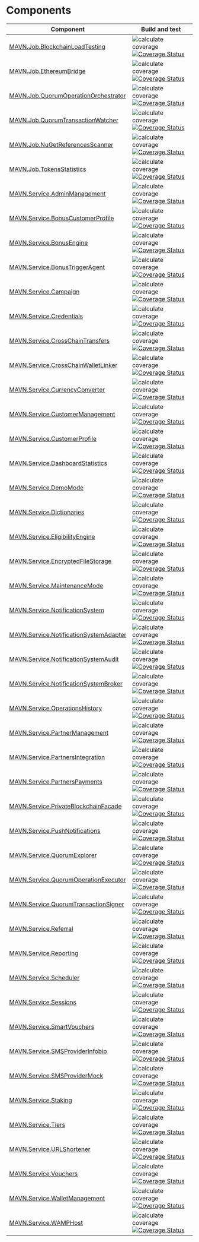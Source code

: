 # Components

Component | Build and test
--- | ---
[MAVN.Job.BlockchainLoadTesting](https://github.com/OpenMAVN/MAVN.Job.BlockchainLoadTesting) | ![calculate coverage](https://github.com/OpenMAVN/MAVN.Job.BlockchainLoadTesting/workflows/calculate%20coverage/badge.svg) [![Coverage Status](https://coveralls.io/repos/github/OpenMAVN/MAVN.Job.BlockchainLoadTesting/badge.svg?branch=master)](https://coveralls.io/github/OpenMAVN/MAVN.Job.BlockchainLoadTesting?branch=master)
[MAVN.Job.EthereumBridge](https://github.com/OpenMAVN/MAVN.Job.EthereumBridge) | ![calculate coverage](https://github.com/OpenMAVN/MAVN.Job.EthereumBridge/workflows/calculate%20coverage/badge.svg) [![Coverage Status](https://coveralls.io/repos/github/OpenMAVN/MAVN.Job.EthereumBridge/badge.svg?branch=master)](https://coveralls.io/github/OpenMAVN/MAVN.Job.EthereumBridge?branch=master)
[MAVN.Job.QuorumOperationOrchestrator](https://github.com/OpenMAVN/MAVN.Job.QuorumOperationOrchestrator) | ![calculate coverage](https://github.com/OpenMAVN/MAVN.Job.QuorumOperationOrchestrator/workflows/calculate%20coverage/badge.svg) [![Coverage Status](https://coveralls.io/repos/github/OpenMAVN/MAVN.Job.QuorumOperationOrchestrator/badge.svg?branch=master)](https://coveralls.io/github/OpenMAVN/MAVN.Job.QuorumOperationOrchestrator?branch=master)
[MAVN.Job.QuorumTransactionWatcher](https://github.com/OpenMAVN/MAVN.Job.QuorumTransactionWatcher) | ![calculate coverage](https://github.com/OpenMAVN/MAVN.Job.QuorumTransactionWatcher/workflows/calculate%20coverage/badge.svg) [![Coverage Status](https://coveralls.io/repos/github/OpenMAVN/MAVN.Job.QuorumTransactionWatcher/badge.svg?branch=master)](https://coveralls.io/github/OpenMAVN/MAVN.Job.QuorumTransactionWatcher?branch=master)
[MAVN.Job.NuGetReferencesScanner](https://github.com/OpenMAVN/MAVN.Job.NuGetReferencesScanner) | ![calculate coverage](https://github.com/OpenMAVN/MAVN.Job.NuGetReferencesScanner/workflows/calculate%20coverage/badge.svg) [![Coverage Status](https://coveralls.io/repos/github/OpenMAVN/MAVN.Job.NuGetReferencesScanner/badge.svg?branch=master)](https://coveralls.io/github/OpenMAVN/MAVN.Job.NuGetReferencesScanner?branch=master)
[MAVN.Job.TokensStatistics](https://github.com/OpenMAVN/MAVN.Job.TokensStatistics) | ![calculate coverage](https://github.com/OpenMAVN/MAVN.Job.TokensStatistics/workflows/calculate%20coverage/badge.svg) [![Coverage Status](https://coveralls.io/repos/github/OpenMAVN/MAVN.Job.TokensStatistics/badge.svg?branch=master)](https://coveralls.io/github/OpenMAVN/MAVN.Job.TokensStatistics?branch=master)
[MAVN.Service.AdminManagement](https://github.com/OpenMAVN/MAVN.Service.AdminManagement) | ![calculate coverage](https://github.com/OpenMAVN/MAVN.Service.AdminManagement/workflows/calculate%20coverage/badge.svg) [![Coverage Status](https://coveralls.io/repos/github/OpenMAVN/MAVN.Service.AdminManagement/badge.svg?branch=master)](https://coveralls.io/github/OpenMAVN/MAVN.Service.AdminManagement?branch=master)
[MAVN.Service.BonusCustomerProfile](https://github.com/OpenMAVN/MAVN.Service.BonusCustomerProfile) | ![calculate coverage](https://github.com/OpenMAVN/MAVN.Service.BonusCustomerProfile/workflows/calculate%20coverage/badge.svg) [![Coverage Status](https://coveralls.io/repos/github/OpenMAVN/MAVN.Service.BonusCustomerProfile/badge.svg?branch=master)](https://coveralls.io/github/OpenMAVN/MAVN.Service.BonusCustomerProfile?branch=master)
[MAVN.Service.BonusEngine](https://github.com/OpenMAVN/MAVN.Service.BonusEngine) | ![calculate coverage](https://github.com/OpenMAVN/MAVN.Service.BonusEngine/workflows/calculate%20coverage/badge.svg) [![Coverage Status](https://coveralls.io/repos/github/OpenMAVN/MAVN.Service.BonusEngine/badge.svg?branch=master)](https://coveralls.io/github/OpenMAVN/MAVN.Service.BonusEngine?branch=master)
[MAVN.Service.BonusTriggerAgent](https://github.com/OpenMAVN/MAVN.Service.BonusTriggerAgent) | ![calculate coverage](https://github.com/OpenMAVN/MAVN.Service.BonusTriggerAgent/workflows/calculate%20coverage/badge.svg) [![Coverage Status](https://coveralls.io/repos/github/OpenMAVN/MAVN.Service.BonusTriggerAgent/badge.svg?branch=master)](https://coveralls.io/github/OpenMAVN/MAVN.Service.BonusTriggerAgent?branch=master)
[MAVN.Service.Campaign](https://github.com/OpenMAVN/MAVN.Service.Campaign) | ![calculate coverage](https://github.com/OpenMAVN/MAVN.Service.Campaign/workflows/calculate%20coverage/badge.svg) [![Coverage Status](https://coveralls.io/repos/github/OpenMAVN/MAVN.Service.Campaign/badge.svg?branch=master)](https://coveralls.io/github/OpenMAVN/MAVN.Service.Campaign?branch=master)
[MAVN.Service.Credentials](https://github.com/OpenMAVN/MAVN.Service.Credentials) | ![calculate coverage](https://github.com/OpenMAVN/MAVN.Service.Credentials/workflows/calculate%20coverage/badge.svg) [![Coverage Status](https://coveralls.io/repos/github/OpenMAVN/MAVN.Service.Credentials/badge.svg?branch=master)](https://coveralls.io/github/OpenMAVN/MAVN.Service.Credentials?branch=master)
[MAVN.Service.CrossChainTransfers](https://github.com/OpenMAVN/MAVN.Service.CrossChainTransfers) | ![calculate coverage](https://github.com/OpenMAVN/MAVN.Service.CrossChainTransfers/workflows/calculate%20coverage/badge.svg) [![Coverage Status](https://coveralls.io/repos/github/OpenMAVN/MAVN.Service.CrossChainTransfers/badge.svg?branch=master)](https://coveralls.io/github/OpenMAVN/MAVN.Service.CrossChainTransfers?branch=master)
[MAVN.Service.CrossChainWalletLinker](https://github.com/OpenMAVN/MAVN.Service.CrossChainWalletLinker) | ![calculate coverage](https://github.com/OpenMAVN/MAVN.Service.CrossChainWalletLinker/workflows/calculate%20coverage/badge.svg) [![Coverage Status](https://coveralls.io/repos/github/OpenMAVN/MAVN.Service.CrossChainWalletLinker/badge.svg?branch=master)](https://coveralls.io/github/OpenMAVN/MAVN.Service.CrossChainWalletLinker?branch=master)
[MAVN.Service.CurrencyConverter](https://github.com/OpenMAVN/MAVN.Service.CurrencyConverter) | ![calculate coverage](https://github.com/OpenMAVN/MAVN.Service.CurrencyConverter/workflows/calculate%20coverage/badge.svg) [![Coverage Status](https://coveralls.io/repos/github/OpenMAVN/MAVN.Service.CurrencyConverter/badge.svg?branch=master)](https://coveralls.io/github/OpenMAVN/MAVN.Service.CurrencyConverter?branch=master)
[MAVN.Service.CustomerManagement](https://github.com/OpenMAVN/MAVN.Service.CustomerManagement) | ![calculate coverage](https://github.com/OpenMAVN/MAVN.Service.CustomerManagement/workflows/calculate%20coverage/badge.svg) [![Coverage Status](https://coveralls.io/repos/github/OpenMAVN/MAVN.Service.CustomerManagement/badge.svg?branch=master)](https://coveralls.io/github/OpenMAVN/MAVN.Service.CustomerManagement?branch=master)
[MAVN.Service.CustomerProfile](https://github.com/OpenMAVN/MAVN.Service.CustomerProfile) | ![calculate coverage](https://github.com/OpenMAVN/MAVN.Service.CustomerProfile/workflows/calculate%20coverage/badge.svg) [![Coverage Status](https://coveralls.io/repos/github/OpenMAVN/MAVN.Service.CustomerProfile/badge.svg?branch=master)](https://coveralls.io/github/OpenMAVN/MAVN.Service.CustomerProfile?branch=master)
[MAVN.Service.DashboardStatistics](https://github.com/OpenMAVN/MAVN.Service.DashboardStatistics) | ![calculate coverage](https://github.com/OpenMAVN/MAVN.Service.DashboardStatistics/workflows/calculate%20coverage/badge.svg) [![Coverage Status](https://coveralls.io/repos/github/OpenMAVN/MAVN.Service.DashboardStatistics/badge.svg?branch=master)](https://coveralls.io/github/OpenMAVN/MAVN.Service.DashboardStatistics?branch=master)
[MAVN.Service.DemoMode](https://github.com/OpenMAVN/MAVN.Service.DemoMode) | ![calculate coverage](https://github.com/OpenMAVN/MAVN.Service.DemoMode/workflows/calculate%20coverage/badge.svg) [![Coverage Status](https://coveralls.io/repos/github/OpenMAVN/MAVN.Service.DemoMode/badge.svg?branch=master)](https://coveralls.io/github/OpenMAVN/MAVN.Service.DemoMode?branch=master)
[MAVN.Service.Dictionaries](https://github.com/OpenMAVN/MAVN.Service.Dictionaries) | ![calculate coverage](https://github.com/OpenMAVN/MAVN.Service.Dictionaries/workflows/calculate%20coverage/badge.svg) [![Coverage Status](https://coveralls.io/repos/github/OpenMAVN/MAVN.Service.Dictionaries/badge.svg?branch=master)](https://coveralls.io/github/OpenMAVN/MAVN.Service.Dictionaries?branch=master)
[MAVN.Service.EligibilityEngine](https://github.com/OpenMAVN/MAVN.Service.EligibilityEngine) | ![calculate coverage](https://github.com/OpenMAVN/MAVN.Service.EligibilityEngine/workflows/calculate%20coverage/badge.svg) [![Coverage Status](https://coveralls.io/repos/github/OpenMAVN/MAVN.Service.EligibilityEngine/badge.svg?branch=master)](https://coveralls.io/github/OpenMAVN/MAVN.Service.EligibilityEngine?branch=master)
[MAVN.Service.EncryptedFileStorage](https://github.com/OpenMAVN/MAVN.Service.EncryptedFileStorage) | ![calculate coverage](https://github.com/OpenMAVN/MAVN.Service.EncryptedFileStorage/workflows/calculate%20coverage/badge.svg) [![Coverage Status](https://coveralls.io/repos/github/OpenMAVN/MAVN.Service.EncryptedFileStorage/badge.svg?branch=master)](https://coveralls.io/github/OpenMAVN/MAVN.Service.EncryptedFileStorage?branch=master)
[MAVN.Service.MaintenanceMode](https://github.com/OpenMAVN/MAVN.Service.MaintenanceMode) | ![calculate coverage](https://github.com/OpenMAVN/MAVN.Service.MaintenanceMode/workflows/calculate%20coverage/badge.svg) [![Coverage Status](https://coveralls.io/repos/github/OpenMAVN/MAVN.Service.MaintenanceMode/badge.svg?branch=master)](https://coveralls.io/github/OpenMAVN/MAVN.Service.MaintenanceMode?branch=master)
[MAVN.Service.NotificationSystem](https://github.com/OpenMAVN/MAVN.Service.NotificationSystem) | ![calculate coverage](https://github.com/OpenMAVN/MAVN.Service.NotificationSystem/workflows/calculate%20coverage/badge.svg) [![Coverage Status](https://coveralls.io/repos/github/OpenMAVN/MAVN.Service.NotificationSystem/badge.svg?branch=master)](https://coveralls.io/github/OpenMAVN/MAVN.Service.NotificationSystem?branch=master)
[MAVN.Service.NotificationSystemAdapter](https://github.com/OpenMAVN/MAVN.Service.NotificationSystemAdapter) | ![calculate coverage](https://github.com/OpenMAVN/MAVN.Service.NotificationSystemAdapter/workflows/calculate%20coverage/badge.svg) [![Coverage Status](https://coveralls.io/repos/github/OpenMAVN/MAVN.Service.NotificationSystemAdapter/badge.svg?branch=master)](https://coveralls.io/github/OpenMAVN/MAVN.Service.NotificationSystemAdapter?branch=master)
[MAVN.Service.NotificationSystemAudit](https://github.com/OpenMAVN/MAVN.Service.NotificationSystemAudit) | ![calculate coverage](https://github.com/OpenMAVN/MAVN.Service.NotificationSystemAudit/workflows/calculate%20coverage/badge.svg) [![Coverage Status](https://coveralls.io/repos/github/OpenMAVN/MAVN.Service.NotificationSystemAudit/badge.svg?branch=master)](https://coveralls.io/github/OpenMAVN/MAVN.Service.NotificationSystemAudit?branch=master)
[MAVN.Service.NotificationSystemBroker](https://github.com/OpenMAVN/MAVN.Service.NotificationSystemBroker) | ![calculate coverage](https://github.com/OpenMAVN/MAVN.Service.NotificationSystemBroker/workflows/calculate%20coverage/badge.svg) [![Coverage Status](https://coveralls.io/repos/github/OpenMAVN/MAVN.Service.NotificationSystemBroker/badge.svg?branch=master)](https://coveralls.io/github/OpenMAVN/MAVN.Service.NotificationSystemBroker?branch=master)
[MAVN.Service.OperationsHistory](https://github.com/OpenMAVN/MAVN.Service.OperationsHistory) | ![calculate coverage](https://github.com/OpenMAVN/MAVN.Service.OperationsHistory/workflows/calculate%20coverage/badge.svg) [![Coverage Status](https://coveralls.io/repos/github/OpenMAVN/MAVN.Service.OperationsHistory/badge.svg?branch=master)](https://coveralls.io/github/OpenMAVN/MAVN.Service.OperationsHistory?branch=master)
[MAVN.Service.PartnerManagement](https://github.com/OpenMAVN/MAVN.Service.PartnerManagement) | ![calculate coverage](https://github.com/OpenMAVN/MAVN.Service.PartnerManagement/workflows/calculate%20coverage/badge.svg) [![Coverage Status](https://coveralls.io/repos/github/OpenMAVN/MAVN.Service.PartnerManagement/badge.svg?branch=master)](https://coveralls.io/github/OpenMAVN/MAVN.Service.PartnerManagement?branch=master)
[MAVN.Service.PartnersIntegration](https://github.com/OpenMAVN/MAVN.Service.PartnersIntegration) | ![calculate coverage](https://github.com/OpenMAVN/MAVN.Service.PartnersIntegration/workflows/calculate%20coverage/badge.svg) [![Coverage Status](https://coveralls.io/repos/github/OpenMAVN/MAVN.Service.PartnersIntegration/badge.svg?branch=master)](https://coveralls.io/github/OpenMAVN/MAVN.Service.PartnersIntegration?branch=master)
[MAVN.Service.PartnersPayments](https://github.com/OpenMAVN/MAVN.Service.PartnersPayments) | ![calculate coverage](https://github.com/OpenMAVN/MAVN.Service.PartnersPayments/workflows/calculate%20coverage/badge.svg) [![Coverage Status](https://coveralls.io/repos/github/OpenMAVN/MAVN.Service.PartnersPayments/badge.svg?branch=master)](https://coveralls.io/github/OpenMAVN/MAVN.Service.PartnersPayments?branch=master)
[MAVN.Service.PrivateBlockchainFacade](https://github.com/OpenMAVN/MAVN.Service.PrivateBlockchainFacade) | ![calculate coverage](https://github.com/OpenMAVN/MAVN.Service.PrivateBlockchainFacade/workflows/calculate%20coverage/badge.svg) [![Coverage Status](https://coveralls.io/repos/github/OpenMAVN/MAVN.Service.PrivateBlockchainFacade/badge.svg?branch=master)](https://coveralls.io/github/OpenMAVN/MAVN.Service.PrivateBlockchainFacade?branch=master)
[MAVN.Service.PushNotifications](https://github.com/OpenMAVN/MAVN.Service.PushNotifications) | ![calculate coverage](https://github.com/OpenMAVN/MAVN.Service.PushNotifications/workflows/calculate%20coverage/badge.svg) [![Coverage Status](https://coveralls.io/repos/github/OpenMAVN/MAVN.Service.PushNotifications/badge.svg?branch=master)](https://coveralls.io/github/OpenMAVN/MAVN.Service.PushNotifications?branch=master)
[MAVN.Service.QuorumExplorer](https://github.com/OpenMAVN/MAVN.Service.QuorumExplorer) | ![calculate coverage](https://github.com/OpenMAVN/MAVN.Service.QuorumExplorer/workflows/calculate%20coverage/badge.svg) [![Coverage Status](https://coveralls.io/repos/github/OpenMAVN/MAVN.Service.QuorumExplorer/badge.svg?branch=master)](https://coveralls.io/github/OpenMAVN/MAVN.Service.QuorumExplorer?branch=master)
[MAVN.Service.QuorumOperationExecutor](https://github.com/OpenMAVN/MAVN.Service.QuorumOperationExecutor) | ![calculate coverage](https://github.com/OpenMAVN/MAVN.Service.QuorumOperationExecutor/workflows/calculate%20coverage/badge.svg) [![Coverage Status](https://coveralls.io/repos/github/OpenMAVN/MAVN.Service.QuorumOperationExecutor/badge.svg?branch=master)](https://coveralls.io/github/OpenMAVN/MAVN.Service.QuorumOperationExecutor?branch=master)
[MAVN.Service.QuorumTransactionSigner](https://github.com/OpenMAVN/MAVN.Service.QuorumTransactionSigner) | ![calculate coverage](https://github.com/OpenMAVN/MAVN.Service.QuorumTransactionSigner/workflows/calculate%20coverage/badge.svg) [![Coverage Status](https://coveralls.io/repos/github/OpenMAVN/MAVN.Service.QuorumTransactionSigner/badge.svg?branch=master)](https://coveralls.io/github/OpenMAVN/MAVN.Service.QuorumTransactionSigner?branch=master)
[MAVN.Service.Referral](https://github.com/OpenMAVN/MAVN.Service.Referral) | ![calculate coverage](https://github.com/OpenMAVN/MAVN.Service.Referral/workflows/calculate%20coverage/badge.svg) [![Coverage Status](https://coveralls.io/repos/github/OpenMAVN/MAVN.Service.Referral/badge.svg?branch=master)](https://coveralls.io/github/OpenMAVN/MAVN.Service.Referral?branch=master)
[MAVN.Service.Reporting](https://github.com/OpenMAVN/MAVN.Service.Reporting) | ![calculate coverage](https://github.com/OpenMAVN/MAVN.Service.Reporting/workflows/calculate%20coverage/badge.svg) [![Coverage Status](https://coveralls.io/repos/github/OpenMAVN/MAVN.Service.Reporting/badge.svg?branch=master)](https://coveralls.io/github/OpenMAVN/MAVN.Service.Reporting?branch=master)
[MAVN.Service.Scheduler](https://github.com/OpenMAVN/MAVN.Service.Scheduler) | ![calculate coverage](https://github.com/OpenMAVN/MAVN.Service.Scheduler/workflows/calculate%20coverage/badge.svg) [![Coverage Status](https://coveralls.io/repos/github/OpenMAVN/MAVN.Service.Scheduler/badge.svg?branch=master)](https://coveralls.io/github/OpenMAVN/MAVN.Service.Scheduler?branch=master)
[MAVN.Service.Sessions](https://github.com/OpenMAVN/MAVN.Service.Sessions) | ![calculate coverage](https://github.com/OpenMAVN/MAVN.Service.Sessions/workflows/calculate%20coverage/badge.svg) [![Coverage Status](https://coveralls.io/repos/github/OpenMAVN/MAVN.Service.Sessions/badge.svg?branch=master)](https://coveralls.io/github/OpenMAVN/MAVN.Service.Sessions?branch=master)
[MAVN.Service.SmartVouchers](https://github.com/OpenMAVN/MAVN.Service.SmartVouchers) | ![calculate coverage](https://github.com/OpenMAVN/MAVN.Service.SmartVouchers/workflows/calculate%20coverage/badge.svg) [![Coverage Status](https://coveralls.io/repos/github/OpenMAVN/MAVN.Service.SmartVouchers/badge.svg?branch=master)](https://coveralls.io/github/OpenMAVN/MAVN.Service.SmartVouchers?branch=master)
[MAVN.Service.SMSProviderInfobip](https://github.com/OpenMAVN/MAVN.Service.SMSProviderInfobip) | ![calculate coverage](https://github.com/OpenMAVN/MAVN.Service.SMSProviderInfobip/workflows/calculate%20coverage/badge.svg) [![Coverage Status](https://coveralls.io/repos/github/OpenMAVN/MAVN.Service.SMSProviderInfobip/badge.svg?branch=master)](https://coveralls.io/github/OpenMAVN/MAVN.Service.SMSProviderInfobip?branch=master)
[MAVN.Service.SMSProviderMock](https://github.com/OpenMAVN/MAVN.Service.SMSProviderMock) | ![calculate coverage](https://github.com/OpenMAVN/MAVN.Service.SMSProviderMock/workflows/calculate%20coverage/badge.svg) [![Coverage Status](https://coveralls.io/repos/github/OpenMAVN/MAVN.Service.SMSProviderMock/badge.svg?branch=master)](https://coveralls.io/github/OpenMAVN/MAVN.Service.SMSProviderMock?branch=master)
[MAVN.Service.Staking](https://github.com/OpenMAVN/MAVN.Service.Staking) | ![calculate coverage](https://github.com/OpenMAVN/MAVN.Service.Staking/workflows/calculate%20coverage/badge.svg) [![Coverage Status](https://coveralls.io/repos/github/OpenMAVN/MAVN.Service.Staking/badge.svg?branch=master)](https://coveralls.io/github/OpenMAVN/MAVN.Service.Staking?branch=master)
[MAVN.Service.Tiers](https://github.com/OpenMAVN/MAVN.Service.Tiers) | ![calculate coverage](https://github.com/OpenMAVN/MAVN.Service.Tiers/workflows/calculate%20coverage/badge.svg) [![Coverage Status](https://coveralls.io/repos/github/OpenMAVN/MAVN.Service.Tiers/badge.svg?branch=master)](https://coveralls.io/github/OpenMAVN/MAVN.Service.Tiers?branch=master)
[MAVN.Service.URLShortener](https://github.com/OpenMAVN/MAVN.Service.URLShortener) | ![calculate coverage](https://github.com/OpenMAVN/MAVN.Service.URLShortener/workflows/calculate%20coverage/badge.svg) [![Coverage Status](https://coveralls.io/repos/github/OpenMAVN/MAVN.Service.URLShortener/badge.svg?branch=master)](https://coveralls.io/github/OpenMAVN/MAVN.Service.URLShortener?branch=master)
[MAVN.Service.Vouchers](https://github.com/OpenMAVN/MAVN.Service.Vouchers) | ![calculate coverage](https://github.com/OpenMAVN/MAVN.Service.Vouchers/workflows/calculate%20coverage/badge.svg) [![Coverage Status](https://coveralls.io/repos/github/OpenMAVN/MAVN.Service.Vouchers/badge.svg?branch=master)](https://coveralls.io/github/OpenMAVN/MAVN.Service.Vouchers?branch=master)
[MAVN.Service.WalletManagement](https://github.com/OpenMAVN/MAVN.Service.WalletManagement) | ![calculate coverage](https://github.com/OpenMAVN/MAVN.Service.WalletManagement/workflows/calculate%20coverage/badge.svg) [![Coverage Status](https://coveralls.io/repos/github/OpenMAVN/MAVN.Service.WalletManagement/badge.svg?branch=master)](https://coveralls.io/github/OpenMAVN/MAVN.Service.WalletManagement?branch=master)
[MAVN.Service.WAMPHost](https://github.com/OpenMAVN/MAVN.Service.WAMPHost) | ![calculate coverage](https://github.com/OpenMAVN/MAVN.Service.WAMPHost/workflows/calculate%20coverage/badge.svg) [![Coverage Status](https://coveralls.io/repos/github/OpenMAVN/MAVN.Service.WAMPHost/badge.svg?branch=master)](https://coveralls.io/github/OpenMAVN/MAVN.Service.WAMPHost?branch=master)
